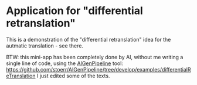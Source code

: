 # Application for "differential retranslation"

This is a demonstration of the "differential retranslation" idea for the autmatic translation - see there.

BTW: this mini-app has been completely done by AI, without me writing a single line of code, using the
[AIGenPipeline](https://aigenpipeline.stoerr.net/) tool:
https://github.com/stoerr/AIGenPipeline/tree/develop/examples/differentialReTranslation
I just edited some of the texts.
